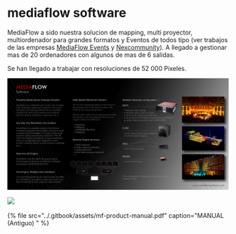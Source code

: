 # mediaflow software

MediaFlow a sido nuestra solucion de mapping, multi proyector, multiordenador para grandes formatos y Eventos de todos tipo \(ver trabajos de las empresas [MediaFlow Events](../timeline/mediaflow-events-sl/works.md) y [Nexcommunity](../timeline/nexcommunity-sl/works.md)\). A llegado a gestionar mas de 20 ordenadores con algunos de mas de 6 salidas.

Se han llegado a trabajar con resoluciones de 52 000 Pixeles.

![](../.gitbook/assets/mf-com-overview-face-a.jpg)

![](../.gitbook/assets/mf-com-setups.jpg)

{% file src="../.gitbook/assets/mf-product-manual.pdf" caption="MANUAL \(Antiguo\) " %}

